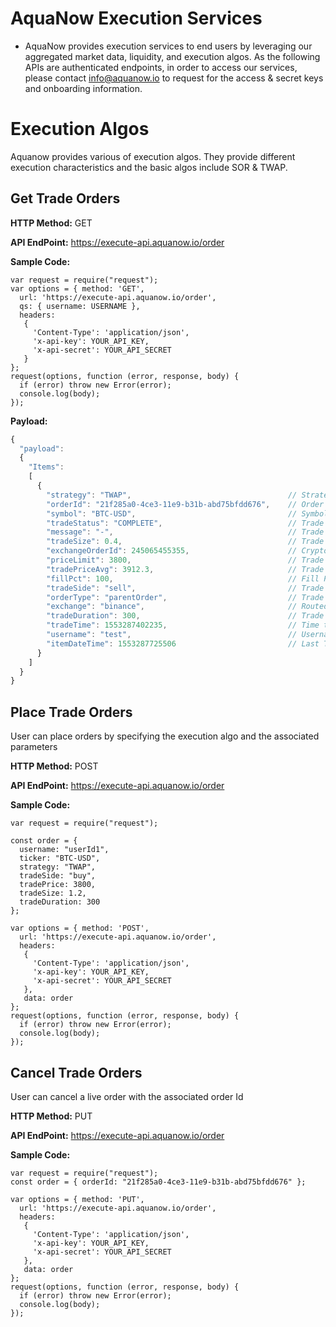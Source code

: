 # AquaNow Execution Services
* AquaNow provides execution services to end users by leveraging our aggregated market data, liquidity, and execution algos. As the following APIs are authenticated endpoints, in order to access our services, please contact info@aquanow.io to request for the access & secret keys and onboarding information. 

# Execution Algos
Aquanow provides various of execution algos. They provide different execution characteristics and the basic algos include SOR & TWAP. 

## Get Trade Orders

**HTTP Method:** GET

**API EndPoint:** https://execute-api.aquanow.io/order

**Sample Code:**

```
var request = require("request");
var options = { method: 'GET',
  url: 'https://execute-api.aquanow.io/order',
  qs: { username: USERNAME },
  headers:
   {
     'Content-Type': 'application/json',
     'x-api-key': YOUR_API_KEY,
     'x-api-secret': YOUR_API_SECRET
   }
};
request(options, function (error, response, body) {
  if (error) throw new Error(error);
  console.log(body);
});
```

**Payload:**
```javascript
{
  "payload":
  {
    "Items":
    [
      {
        "strategy": "TWAP",                                   // Strategy Type
        "orderId": "21f285a0-4ce3-11e9-b31b-abd75bfdd676",    // Order ID
        "symbol": "BTC-USD",                                  // Symbol
        "tradeStatus": "COMPLETE",                            // Trade Status
        "message": "-",                                       // Trade Message
        "tradeSize": 0.4,                                     // Trade Size
        "exchangeOrderId": 245065455355,                      // Crypto Exchange Order Id
        "priceLimit": 3800,                                   // Trade Price Limit
        "tradePriceAvg": 3912.3,                              // Trade Price Average
        "fillPct": 100,                                       // Fill Percentage
        "tradeSide": "sell",                                  // Trade Side
        "orderType": "parentOrder",                           // Trade Order Type
        "exchange": "binance",                                // Routed Crypto Exchange
        "tradeDuration": 300,                                 // Trade Duration for the Strategy in seconds
        "tradeTime": 1553287402235,                           // Time that the Trade was placed (UTC)
        "username": "test",                                   // Username for this account
        "itemDateTime": 1553287725506                         // Last Trade Update (UTC)
      }
    ]
  }
}
```

## Place Trade Orders
User can place orders by specifying the execution algo and the associated parameters

**HTTP Method:** POST

**API EndPoint:** https://execute-api.aquanow.io/order

**Sample Code:**

```
var request = require("request");

const order = {
  username: "userId1",
  ticker: "BTC-USD",
  strategy: "TWAP",
  tradeSide: "buy",
  tradePrice: 3800,
  tradeSize: 1.2,
  tradeDuration: 300
};

var options = { method: 'POST',
  url: 'https://execute-api.aquanow.io/order',
  headers:
   {
     'Content-Type': 'application/json',
     'x-api-key': YOUR_API_KEY,
     'x-api-secret': YOUR_API_SECRET
   },
   data: order
};
request(options, function (error, response, body) {
  if (error) throw new Error(error);
  console.log(body);
});
```

## Cancel Trade Orders
User can cancel a live order with the associated order Id

**HTTP Method:** PUT

**API EndPoint:** https://execute-api.aquanow.io/order

**Sample Code:**

```
var request = require("request");
const order = { orderId: "21f285a0-4ce3-11e9-b31b-abd75bfdd676" };

var options = { method: 'PUT',
  url: 'https://execute-api.aquanow.io/order',
  headers:
   {
     'Content-Type': 'application/json',
     'x-api-key': YOUR_API_KEY,
     'x-api-secret': YOUR_API_SECRET
   },
   data: order
};
request(options, function (error, response, body) {
  if (error) throw new Error(error);
  console.log(body);
});
```

 
